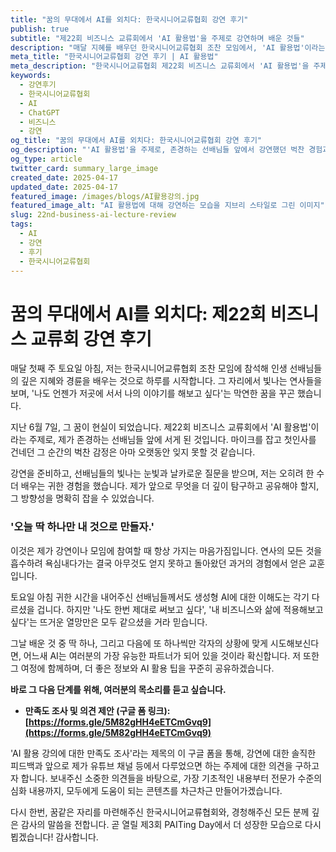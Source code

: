 ```yaml
---
title: "꿈의 무대에서 AI를 외치다: 한국시니어교류협회 강연 후기"
publish: true
subtitle: "제22회 비즈니스 교류회에서 'AI 활용법'을 주제로 강연하며 배운 것들"
description: "매달 지혜를 배우던 한국시니어교류협회 조찬 모임에서, 'AI 활용법'이라는 주제로 직접 강연하게 된 벅찬 경험과 소회를 나눕니다. 현장의 열기와 앞으로의 다짐을 공유합니다."
meta_title: "한국시니어교류협회 강연 후기 | AI 활용법"
meta_description: "한국시니어교류협회 제22회 비즈니스 교류회에서 'AI 활용법'을 주제로 진행한 강연의 생생한 후기. 강연을 통해 얻은 깨달음과 앞으로의 콘텐츠 제작 계획을 공유합니다."
keywords:
  - 강연후기
  - 한국시니어교류협회
  - AI
  - ChatGPT
  - 비즈니스
  - 강연
og_title: "꿈의 무대에서 AI를 외치다: 한국시니어교류협회 강연 후기"
og_description: "'AI 활용법'을 주제로, 존경하는 선배님들 앞에서 강연했던 벅찬 경험과 소회를 나눕니다."
og_type: article
twitter_card: summary_large_image
created_date: 2025-04-17
updated_date: 2025-04-17
featured_image: /images/blogs/AI활용강의.jpg
featured_image_alt: "AI 활용법에 대해 강연하는 모습을 지브리 스타일로 그린 이미지"
slug: 22nd-business-ai-lecture-review
tags:
  - AI
  - 강연
  - 후기
  - 한국시니어교류협회
---
```


# 꿈의 무대에서 AI를 외치다: 제22회 비즈니스 교류회 강연 후기

매달 첫째 주 토요일 아침, 저는 한국시니어교류협회 조찬 모임에 참석해 인생 선배님들의 깊은 지혜와 경륜을 배우는 것으로 하루를 시작합니다. 그 자리에서 빛나는 연사들을 보며, '나도 언젠가 저곳에 서서 나의 이야기를 해보고 싶다'는 막연한 꿈을 꾸곤 했습니다.

지난 6월 7일, 그 꿈이 현실이 되었습니다. 제22회 비즈니스 교류회에서 'AI 활용법'이라는 주제로, 제가 존경하는 선배님들 앞에 서게 된 것입니다. 마이크를 잡고 첫인사를 건네던 그 순간의 벅찬 감정은 아마 오랫동안 잊지 못할 것 같습니다.

강연을 준비하고, 선배님들의 빛나는 눈빛과 날카로운 질문을 받으며, 저는 오히려 한 수 더 배우는 귀한 경험을 했습니다. 제가 앞으로 무엇을 더 깊이 탐구하고 공유해야 할지, 그 방향성을 명확히 잡을 수 있었습니다.

### '오늘 딱 하나만 내 것으로 만들자.'

이것은 제가 강연이나 모임에 참여할 때 항상 가지는 마음가짐입니다. 연사의 모든 것을 흡수하려 욕심내다가는 결국 아무것도 얻지 못하고 돌아왔던 과거의 경험에서 얻은 교훈입니다.

토요일 아침 귀한 시간을 내어주신 선배님들께서도 생성형 AI에 대한 이해도는 각기 다르셨을 겁니다. 하지만 '나도 한번 제대로 써보고 싶다', '내 비즈니스와 삶에 적용해보고 싶다'는 뜨거운 열망만은 모두 같으셨을 거라 믿습니다.

그날 배운 것 중 딱 하나, 그리고 다음에 또 하나씩만 각자의 상황에 맞게 시도해보신다면, 어느새 AI는 여러분의 가장 유능한 파트너가 되어 있을 것이라 확신합니다. 저 또한 그 여정에 함께하며, 더 좋은 정보와 AI 활용 팁을 꾸준히 공유하겠습니다.

**바로 그 다음 단계를 위해, 여러분의 목소리를 듣고 싶습니다.**

- **만족도 조사 및 의견 제안 (구글 폼 링크): [https://forms.gle/5M82gHH4eETCmGvq9](https://forms.gle/5M82gHH4eETCmGvq9)**

'AI 활용 강의에 대한 만족도 조사'라는 제목의 이 구글 폼을 통해, 강연에 대한 솔직한 피드백과 앞으로 제가 유튜브 채널 등에서 다루었으면 하는 주제에 대한 의견을 구하고자 합니다. 보내주신 소중한 의견들을 바탕으로, 가장 기초적인 내용부터 전문가 수준의 심화 내용까지, 모두에게 도움이 되는 콘텐츠를 차근차근 만들어가겠습니다.

다시 한번, 꿈같은 자리를 마련해주신 한국시니어교류협회와, 경청해주신 모든 분께 깊은 감사의 말씀을 전합니다. 곧 열릴 제3회 PAITing Day에서 더 성장한 모습으로 다시 뵙겠습니다! 감사합니다.
